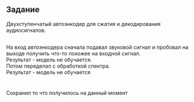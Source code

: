 ## Задание
Двухступенчатый автоэнкодер для сжатия и декодирования аудиосигналов.
##
На вход автоэнкодера сначала подавал звуковой сигнал и пробовал на выходе получить что-то похожее на входной сигнал.  
Результат - модель не обучается.  
Потом переделал с обработкой спектра.  
Результат - модель не обучается
#
Сохранил то что получилось на данный момент
